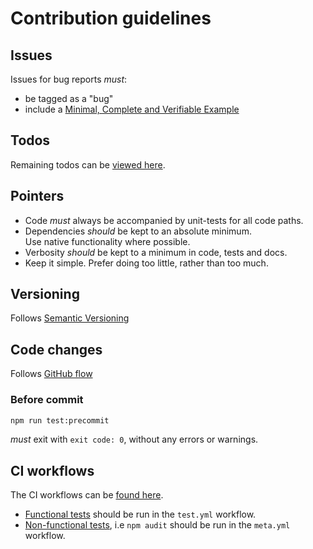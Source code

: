# Contribution guidelines

## Issues

Issues for bug reports *must*:

- be tagged as a "bug"
- include a [Minimal, Complete and Verifiable Example][mcve]

## Todos

Remaining todos can be [viewed here][todos].

## Pointers

- Code *must* always be accompanied by unit-tests for all code paths.
- Dependencies *should* be kept to an absolute minimum.  
  Use native functionality where possible.
- Verbosity *should* be kept to a minimum in code, tests and docs.
- Keep it simple. Prefer doing too little, rather than too much.

## Versioning

Follows [Semantic Versioning][semver]

## Code changes

Follows [GitHub flow][github-flow]

### Before commit

```bash
npm run test:precommit
```

*must* exit with `exit code: 0`, without any errors or warnings.

## CI workflows

The CI workflows can be [found here][workflows].

- [Functional tests][func-req] should be run in the `test.yml` workflow.
- [Non-functional tests][non-func-req], i.e `npm audit` should be run in the
  `meta.yml` workflow.

[todos]: ./TODO.md
[workflows]: ./workflows
[semver]: https://semver.org/
[mcve]: https://en.wikipedia.org/wiki/Minimal_reproducible_example
[github-flow]: https://docs.github.com/en/get-started/using-github/github-flow
[func-req]: https://en.wikipedia.org/wiki/Functional_requirement
[non-func-req]: https://en.wikipedia.org/wiki/Non-functional_requirement
